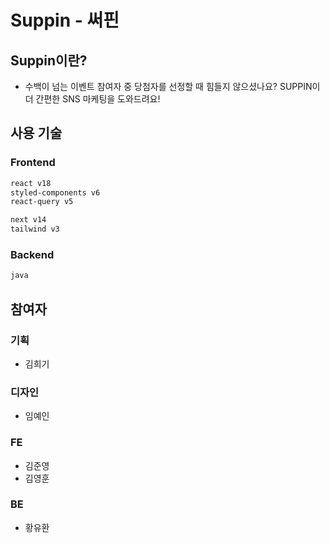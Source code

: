# Suppin - 써핀

## Suppin이란?

- 수백이 넘는 이벤트 참여자 중 당첨자를 선정할 때 힘들지 않으셨나요? SUPPIN이 더 간편한 SNS 마케팅을 도와드려요!

## 사용 기술

### Frontend

```sh
react v18
styled-components v6
react-query v5

next v14
tailwind v3
```

### Backend

```sh
java
```

## 참여자

### 기획

- 김희기

### 디자인

- 임예인

### FE

- 김준영
- 김영훈

### BE

- 황유환
